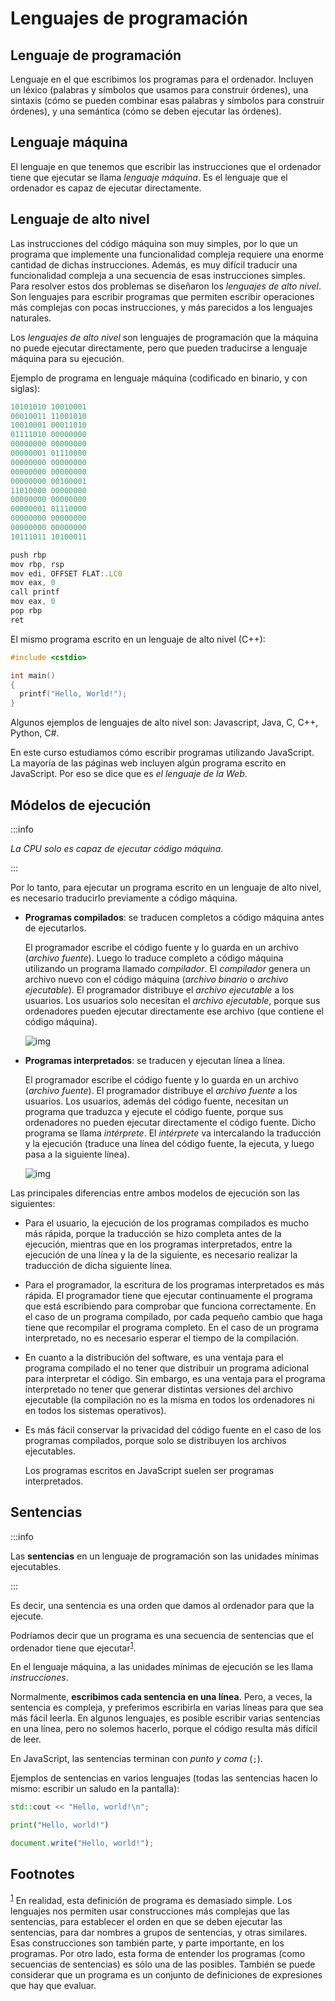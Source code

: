 # Lenguajes de programación


## Lenguaje de programación

Lenguaje en el que escribimos los programas para el ordenador. Incluyen un léxico (palabras y símbolos que usamos para construir órdenes), una sintaxis (cómo se pueden combinar esas palabras y símbolos para construir órdenes), y una semántica (cómo se deben ejecutar las órdenes).


## Lenguaje máquina

El lenguaje en que tenemos que escribir las instrucciones que el ordenador tiene que ejecutar se llama *lenguaje máquina*. Es el lenguaje que el ordenador es capaz de ejecutar directamente.


## Lenguaje de alto nivel

Las instrucciones del código máquina son muy simples, por lo que un programa que implemente una funcionalidad compleja requiere una enorme cantidad de dichas instrucciones. Además, es muy difícil traducir una funcionalidad compleja a una secuencia de esas instrucciones simples. Para resolver estos dos problemas se diseñaron los *lenguajes de alto nivel*. Son lenguajes para escribir programas que permiten escribir operaciones más complejas con pocas instrucciones, y más parecidos a los lenguajes naturales.

Los *lenguajes de alto nivel* son lenguajes de programación que la máquina no puede ejecutar directamente, pero que pueden traducirse a lenguaje máquina para su ejecución.

Ejemplo de programa en lenguaje máquina (codificado en binario, y con siglas):

```js
10101010 10010001
00010011 11001010
10010001 00011010
01111010 00000000
00000000 00000000
00000001 01110000
00000000 00000000
00000000 00000000
00000000 00100001
11010000 00000000
00000000 00000000
00000001 01110000
00000000 00000000
00000000 00000000
10111011 10100011
```

```js
push rbp
mov rbp, rsp
mov edi, OFFSET FLAT:.LC0
mov eax, 0
call printf
mov eax, 0
pop rbp
ret
```

El mismo programa escrito en un lenguaje de alto nivel (C++):

```C++
#include <cstdio>

int main()
{
  printf("Hello, World!");
}
```

Algunos ejemplos de lenguajes de alto nivel son: Javascript, Java, C, C++, Python, C#.

En este curso estudiamos cómo escribir programas utilizando JavaScript. La mayoría de las páginas web incluyen algún programa escrito en JavaScript. Por eso se dice que es *el lenguaje de la Web*.


## Módelos de ejecución

:::info

*La CPU solo es capaz de ejecutar código máquina*.

:::

Por lo tanto, para ejecutar un programa escrito en un lenguaje de alto nivel, es necesario traducirlo previamente a código máquina.

-   **Programas compilados**: se traducen completos a código máquina antes de ejecutarlos.
    
    El programador escribe el código fuente y lo guarda en un archivo (*archivo fuente*). Luego lo traduce completo a código máquina utilizando un programa llamado *compilador*. El *compilador* genera un archivo nuevo con el código máquina (*archivo binario* o *archivo ejecutable*). El programador distribuye el *archivo ejecutable* a los usuarios. Los usuarios solo necesitan el *archivo ejecutable*, porque sus ordenadores pueden ejecutar directamente ese archivo (que contiene el código máquina).
    
    ![img](../../static/img/compiled-program.jpg)

-   **Programas interpretados**: se traducen y ejecutan línea a línea.
    
    El programador escribe el código fuente y lo guarda en un archivo (*archivo fuente*). El programador distribuye el *archivo fuente* a los usuarios. Los usuarios, además del código fuente, necesitan un programa que traduzca y ejecute el código fuente, porque sus ordenadores no pueden ejecutar directamente el código fuente. Dicho programa se llama *intérprete*. El *intérprete* va intercalando la traducción y la ejecución (traduce una línea del código fuente, la ejecuta, y luego pasa a la siguiente línea).
    
    ![img](../../static/img/interpreted-program.jpg)

Las principales diferencias entre ambos modelos de ejecución son las siguientes:

-   Para el usuario, la ejecución de los programas compilados es mucho más rápida, porque la traducción se hizo completa antes de la ejecución, mientras que en los programas interpretados, entre la ejecución de una línea y la de la siguiente, es necesario realizar la traducción de dicha siguiente línea.
-   Para el programador, la escritura de los programas interpretados es más rápida. El programador tiene que ejecutar continuamente el programa que está escribiendo para comprobar que funciona correctamente. En el caso de un programa compilado, por cada pequeño cambio que haga tiene que recompilar el programa completo. En el caso de un programa interpretado, no es necesario esperar el tiempo de la compilación.
-   En cuanto a la distribución del software, es una ventaja para el programa compilado el no tener que distribuir un programa adicional para interpretar el código. Sin embargo, es una ventaja para el programa interpretado no tener que generar distintas versiones del archivo ejecutable (la compilación no es la misma en todos los ordenadores ni en todos los sistemas operativos).
-   Es más fácil conservar la privacidad del código fuente en el caso de los programas compilados, porque solo se distribuyen los archivos ejecutables.
    
    Los programas escritos en JavaScript suelen ser programas interpretados.


## Sentencias

:::info

Las **sentencias** en un lenguaje de programación son las unidades mínimas ejecutables.

:::

Es decir, una sentencia es una orden que damos al ordenador para que la ejecute.

Podríamos decir que un programa es una secuencia de sentencias que el ordenador tiene que ejecutar<sup><a id="fnr.1" class="footref" href="#fn.1">1</a></sup>.

En el lenguaje máquina, a las unidades mínimas de ejecución se les llama *instrucciones*.

Normalmente, **escribimos cada sentencia en una línea**. Pero, a veces, la sentencia es compleja, y preferimos escribirla en varias líneas para que sea más fácil leerla. En algunos lenguajes, es posible escribir varias sentencias en una línea, pero no solemos hacerlo, porque el código resulta más difícil de leer.

En JavaScript, las sentencias terminan con *punto y coma* (`;`).

Ejemplos de sentencias en varios lenguajes (todas las sentencias hacen lo mismo: escribir un saludo en la pantalla):

```cpp title="C++"
std::cout << "Hello, world!\n";
```

```python title="Python"
print("Hello, world!")
```

```js title="JavaScript"
document.write("Hello, world!");
```

## Footnotes

<sup><a id="fn.1" class="footnum" href="#fnr.1">1</a></sup> En realidad, esta definición de programa es demasiado simple. Los lenguajes nos permiten usar construcciones más complejas que las sentencias, para establecer el orden en que se deben ejecutar las sentencias, para dar nombres a grupos de sentencias, y otras similares. Esas construcciones son también parte, y parte importante, en los programas. Por otro lado, esta forma de entender los programas (como secuencias de sentencias) es sólo una de las posibles. También se puede considerar que un programa es un conjunto de definiciones de expresiones que hay que evaluar.
